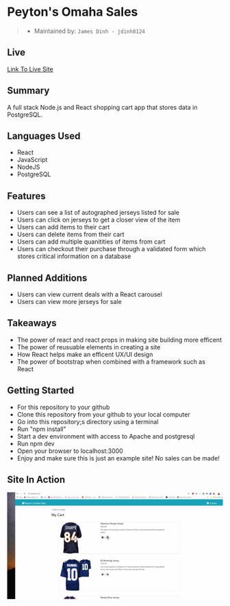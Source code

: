 # Peyton's Omaha Sales

> - Maintained by: `James Dinh - jdinh8124`

## Live
[Link To Live Site](https://peytons-omaha-sales.jamestdinh.com/)

## Summary
A full stack Node.js and React shopping cart app that stores data in PostgreSQL.

## Languages Used
- React
- JavaScript
- NodeJS
- PostgreSQL

## Features
- Users can see a list of autographed jerseys listed for sale
- Users can click on jerseys to get a closer view of the item
- Users can add items to their cart
- Users can delete items from their cart
- Users can add multiple quanitities of items from cart
- Users can checkout their purchase through a validated form which stores critical information on a database


## Planned Additions
- Users can view current deals with a React carousel
- Users can view more jerseys for sale


## Takeaways
- The power of react and react props in making site building more efficent
- The power of reusuable elements in creating a site
- How React helps make an efficent UX/UI design
- The power of bootstrap when combined with a framework such as React

## Getting Started
- For this repository to your github
- Clone this repository from your github to your local computer
- Go into this repository;s directory using a terminal
- Run "npm install"
- Start a dev environment with access to Apache and postgresql
- Run npm dev
- Open your browser to localhost:3000
- Enjoy and make sure this is just an example site! No sales can be made!

## Site In Action
![Peytons Omaha Sales](demo.gif)
